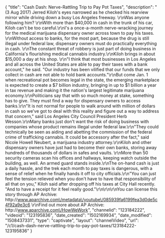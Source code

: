 {
    "title": "Cash Dash: Nerve-Rattling Trip to Pay Pot Taxes",
    "description": "(3 Aug 2017) Jerred Kiloh's eyes narrowed as he checked his rearview mirror while driving down a busy Los Angeles freeway. \r\nWas anyone following him? \r\nWith more than $40,000 in cash in the trunk of his car, Kiloh can't be too careful.\r\nI's a once-a-month nerve-wracking journey for the medical marijuana dispensary owner across town to pay his taxes. \r\nWithout access to banks, for the most part, because the drug is still illegal under federal law, dispensary owners must do practically everything in cash. \r\nThe constant threat of robbery is just part of doing business in California's flourishing medical cannabis industry.\r\nKiloh brings in about $15,000 a day at his shop. \r\n\"I think that most businesses in Los Angeles and all across the United States are able to pay their taxes with a bank account,\" he said. \"Our industry has been vilified that our funds that we only collect in cash are not able to hold bank accounts.\"\r\nBut come Jan. 1 when recreational pot becomes legal in the state, the emerging marketplace is expected to create a $7 billion industry, bringing in up to $1 billion a year in tax revenue and making it the nation's largest legitimate marijuana economy.\r\nPoliticians say that with so much money at stake, something has to give. They must find a way for dispensary owners to access banks.\r\n\"It is not normal for people to walk around with million of dollars in cash so we've got to deal with this reality and figure out a way to address that concern,\" said Los Angeles City Council President Herb Wesson.\r\nMany banks just don't want the risk of doing business with companies whose product remains illegal under federal law.\r\n\"They could technically be seen as aiding and abetting the commission of the federal crime of trafficking cannabis. It could be accessory after the fact,\" said Nicole Howell Neubert, a marijuana industry attorney.\r\nKiloh and other dispensary owners have just had to become their own banks, storing away hundreds of thousands of dollars in safes and vaults. \r\nMore than 50 security cameras scan his offices and hallways, keeping watch outside the building, as well. An armed guard stands inside.\r\nThe on-hand cash is just a daily hassle, and the trek each month to pay taxes is dangerous, with a sense of relief when he finally hands it off to city officials.\r\n\"You can just feel the tension relieved when you don't have to have that responsibility of all that on you,\" Kiloh said after dropping off his taxes at City Hall recently. \"And to have a receipt for it feel really good.\"\r\n\r\n\r\nYou can license this story through AP Archive: http:\/\/www.aparchive.com\/metadata\/youtube\/085939fa6199fea3d0de5c4f92a9e3c6 \r\nFind out more about AP Archive: http:\/\/www.aparchive.com\/HowWeWork",
    "channelid": "123184222",
    "videoid": "123195836",
    "date_created": "1502169934",
    "date_modified": "1508437331",
    "type": "captivate",
    "layout": "channelVideo",
    "url": "\/c1\/cash-dash-nerve-rattling-trip-to-pay-pot-taxes\/123184222-123195836"
}